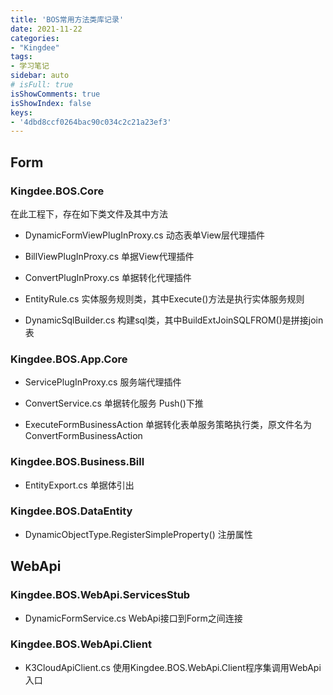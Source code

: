 ```yaml
---
title: 'BOS常用方法类库记录'
date: 2021-11-22
categories:
- "Kingdee"
tags:
- 学习笔记
sidebar: auto
# isFull: true
isShowComments: true
isShowIndex: false
keys: 
- '4dbd8ccf0264bac90c034c2c21a23ef3'
---
```


## Form 

### Kingdee.BOS.Core

在此工程下，存在如下类文件及其中方法

- DynamicFormViewPlugInProxy.cs 动态表单View层代理插件

- BillViewPlugInProxy.cs 单据View代理插件

- ConvertPlugInProxy.cs 单据转化代理插件 

- EntityRule.cs 实体服务规则类，其中Execute()方法是执行实体服务规则

- DynamicSqlBuilder.cs 构建sql类，其中BuildExtJoinSQLFROM()是拼接join表

### Kingdee.BOS.App.Core

- ServicePlugInProxy.cs 服务端代理插件

- ConvertService.cs  单据转化服务  Push()下推

- ExecuteFormBusinessAction 单据转化表单服务策略执行类，原文件名为ConvertFormBusinessAction


### Kingdee.BOS.Business.Bill

- EntityExport.cs 单据体引出

### Kingdee.BOS.DataEntity

- DynamicObjectType.RegisterSimpleProperty() 注册属性

## WebApi

### Kingdee.BOS.WebApi.ServicesStub

- DynamicFormService.cs WebApi接口到Form之间连接

### Kingdee.BOS.WebApi.Client

- K3CloudApiClient.cs  使用Kingdee.BOS.WebApi.Client程序集调用WebApi入口
